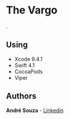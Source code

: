 # The Vargo

.

## Using

* Xcode 9.4.1
* Swift 4.1
* CocoaPods
* Viper

## Authors

**André Souza** - [Linkedin](https://www.linkedin.com/in/andrehsouza/)
